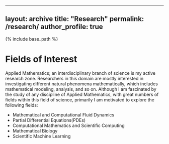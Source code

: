 
---
layout: archive
title: "Research"
permalink: /research/
author_profile: true
---

{% include base_path %}

Fields of Interest
======
Applied Mathematics; an interdisciplinary branch of science is my active research zone. Researchers in this domain are mostly interested in investigating different natural phenomena mathematically, which includes mathematical modeling, analysis, and so on. Although I am fascinated by the study of any discipline of Applied Mathematics, with great numbers of fields within this field of science, primarily I am motivated to explore the following fields:

- Mathematical and Computational Fluid Dynamics
- Partial Differential Equations(PDEs)
- Computational Mathematics and Scientific Computing
- Mathematical Biology
- Scientific Machine Learning
